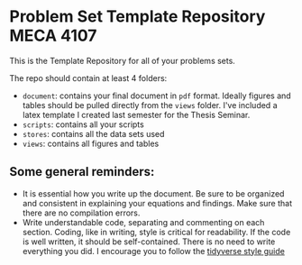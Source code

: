 # Problem Set Template Repository MECA 4107

This is the Template Repository for all of your problems sets.

The repo should contain at least 4 folders:

- `document`: contains your final document in `pdf` format. Ideally figures and tables should be pulled directly from the `views` folder. I've included a latex template I created last semester for the Thesis Seminar. 
- `scripts`: contains all your scripts
- `stores`: contains all the data sets used
- `views`: contains all figures and tables



## Some general reminders: 

- It is essential how you write up the document. Be sure to be organized and consistent in explaining your equations and findings. Make sure that there are no compilation errors.
- Write understandable code, separating and commenting on each section. Coding, like in writing, style is critical for readability. If the code is well written, it should be self-contained. There is no need to write everything you did. I encourage you to follow the [tidyverse style guide](https://style.tidyverse.org/)

